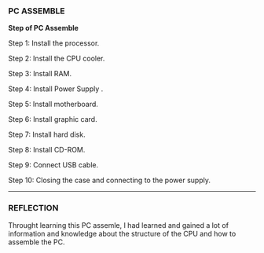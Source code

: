 ### PC ASSEMBLE

**Step of PC Assemble**

Step 1: Install the processor.

Step 2: Install the CPU cooler.

Step 3: Install RAM.

Step 4: Install Power Supply .

Step 5: Install motherboard.

Step 6: Install graphic card.

Step 7: Install hard disk.

Step 8: Install CD-ROM.

Step 9: Connect USB cable.

Step 10: Closing the case and connecting to the power supply.

---
### REFLECTION

Throught learning this PC assemle, I had learned and gained a lot of information and knowledge about the structure of the CPU and how to assemble the PC.  



